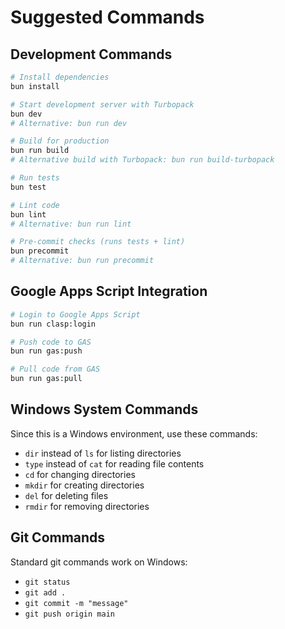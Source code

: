 # Suggested Commands

## Development Commands
```bash
# Install dependencies
bun install

# Start development server with Turbopack
bun dev
# Alternative: bun run dev

# Build for production
bun run build
# Alternative build with Turbopack: bun run build-turbopack

# Run tests
bun test

# Lint code
bun lint
# Alternative: bun run lint

# Pre-commit checks (runs tests + lint)
bun precommit
# Alternative: bun run precommit
```

## Google Apps Script Integration
```bash
# Login to Google Apps Script
bun run clasp:login

# Push code to GAS
bun run gas:push

# Pull code from GAS  
bun run gas:pull
```

## Windows System Commands
Since this is a Windows environment, use these commands:
- `dir` instead of `ls` for listing directories
- `type` instead of `cat` for reading file contents
- `cd` for changing directories
- `mkdir` for creating directories
- `del` for deleting files
- `rmdir` for removing directories

## Git Commands
Standard git commands work on Windows:
- `git status`
- `git add .`
- `git commit -m "message"`
- `git push origin main`